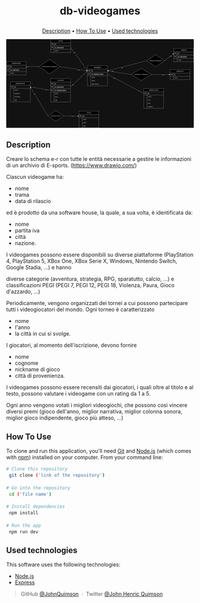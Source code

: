 <h1 align="center">
  
 db-videogames
  
</h1>

<!-- <h4 align="center">summary <a href="http://electron.atom.io" target="_blank">"link"</a>.</h4> -->

<!-- <p align="center">
  <a href="https://badge.fury.io/js/electron-markdownify">
    <img src="https://badge.fury.io/js/electron-markdownify.svg"
         alt="Gitter">
  </a>
  <a href="https://gitter.im/amitmerchant1990/electron-markdownify"><img src="https://badges.gitter.im/amitmerchant1990/electron-markdownify.svg"></a>
  <a href="https://saythanks.io/to/bullredeyes@gmail.com">
      <img src="https://img.shields.io/badge/SayThanks.io-%E2%98%BC-1EAEDB.svg">
  </a>
  <a href="https://www.paypal.me/AmitMerchant">
    <img src="https://img.shields.io/badge/$-donate-ff69b4.svg?maxAge=2592000&amp;style=flat">
  </a>
</p> -->

<p align="center">
  <a href="#description">Description</a> •
  <a href="#how-to-use">How To Use</a> •
  <a href="#used-technologies">Used technologies</a> 
</p>

![diagram](./diagramma.png)

## Description

Creare lo schema e-r con tutte le entità necessarie a gestire le informazioni di un archivio di E-sports. (https://www.drawio.com/)

Ciascun videogame ha:

- nome
- trama
- data di rilascio

ed è prodotto da una software house, la quale, a sua volta, è identificata da:

- nome
- partita iva
- città
- nazione.

I videogames possono essere disponibili su diverse piattaforme (PlayStation 4, PlayStation 5, XBox One, XBox Serie X, Windows, Nintendo Switch, Google Stadia, ...) e hanno

diverse categorie (avventura, strategia, RPG, sparatutto, calcio, ...) e classificazioni PEGI (PEGI 7, PEGI 12, PEGI 18, Violenza, Paura, Gioco d'azzardo, ...)

Periodicamente, vengono organizzati dei tornei a cui possono partecipare tutti i videogiocatori del mondo.
Ogni torneo è caratterizzato

- nome
- l'anno
- la città in cui si svolge.

I giocatori, al momento dell'iscrizione, devono fornire

- nome
- cognome
- nickname di gioco
- città di provenienza.

I videogames possono essere recensiti dai giocatori, i quali oltre al titolo e al testo, possono valutare i videogame con un rating da 1 a 5.

Ogni anno vengono votati i migliori videogiochi, che possono così vincere diversi premi (gioco dell'anno, miglior narrativa, miglior colonna sonora, miglior gioco indipendente, gioco più atteso, ...)

## How To Use

To clone and run this application, you'll need [Git](https://git-scm.com) and [Node.js](https://nodejs.org/en/download/) (which comes with [npm](http://npmjs.com)) installed on your computer. From your command line:

```bash
# Clone this repository
 git clone ('link of the repository')

# Go into the repository
 cd ('file name')

# Install dependencies
 npm install

# Run the app
 npm run dev
```

## Used technologies

This software uses the following technologies:

- [Node.js](https://)
- [Express](https://)

> GitHub [@JohnQuimson](https://github.com/JohnQuimson) &nbsp;&middot;&nbsp;
> Twitter [@John Henric Quimson](https://www.linkedin.com/in/john-henric-quimson-973827280/)
